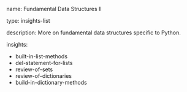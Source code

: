 name: Fundamental Data Structures II

type: insights-list

description: More on fundamental data structures specific to Python.

insights:

- built-in-list-methods
- del-statement-for-lists
- review-of-sets
- review-of-dictionaries
- build-in-dictionary-methods

